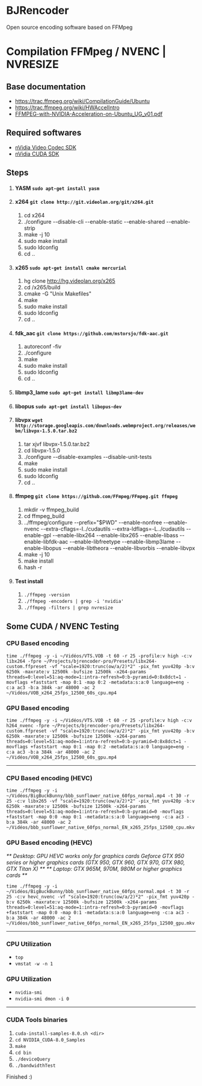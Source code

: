 # BJRencoder
Open source encoding software based on FFMpeg

# Compilation FFMpeg / NVENC | NVRESIZE

## Base documentation
* <https://trac.ffmpeg.org/wiki/CompilationGuide/Ubuntu>
* <https://trac.ffmpeg.org/wiki/HWAccelIntro>
* [FFMPEG-with-NVIDIA-Acceleration-on-Ubuntu_UG_v01.pdf](http://developer.download.nvidia.com/compute/redist/ffmpeg/1511-patch/FFMPEG-with-NVIDIA-Acceleration-on-Ubuntu_UG_v01.pdf)

## Required softwares
* [nVidia Video Codec SDK](https://developer.nvidia.com/nvidia-video-codec-sdk)
* [nVidia CUDA SDK](https://developer.nvidia.com/cuda-downloads)

## Steps

1. #### YASM `sudo apt-get install yasm`

2. #### x264 `git clone http://git.videolan.org/git/x264.git`
	1. cd x264
	2. ./configure --disable-cli --enable-static --enable-shared --enable-strip
	3. make -j 10
	4. sudo make install
	5. sudo ldconfig
	6. cd ..

3. #### x265 `sudo apt-get install cmake mercurial`
	1. hg clone http://hg.videolan.org/x265
	2. cd /x265/build
	3. cmake -G "Unix Makefiles"
	4. make
	5. sudo make install
	6. sudo ldconfig
	7. cd ..

4. #### fdk_aac `git clone https://github.com/mstorsjo/fdk-aac.git`
	1. autoreconf -fiv
	2. ./configure
	3. make
	4. sudo make install
	5. sudo ldconfig
	6. cd ..
5. #### libmp3_lame `sudo apt-get install libmp3lame-dev`
6. #### libopus `sudo apt-get install libopus-dev`
7. #### libvpx `wget http://storage.googleapis.com/downloads.webmproject.org/releases/webm/libvpx-1.5.0.tar.bz2`
	1. tar xjvf libvpx-1.5.0.tar.bz2
	2. cd libvpx-1.5.0
	3. ./configure --disable-examples --disable-unit-tests
	4. make
	5. sudo make install
	6. sudo ldconfig
	7. cd ..
8. #### ffmpeg `git clone https://github.com/FFmpeg/FFmpeg.git ffmpeg`
	1. mkdir -v ffmpeg_build
	2. cd ffmpeg_build
	3. ../ffmpeg/configure --prefix="$PWD" --enable-nonfree --enable-nvenc --extra-cflags=-I../cudautils --extra-ldflags=-L../cudautils --enable-gpl --enable-libx264 --enable-libx265 --enable-libass --enable-libfdk-aac --enable-libfreetype --enable-libmp3lame --enable-libopus --enable-libtheora --enable-libvorbis --enable-libvpx
	4. make -j 10
	5. make install
	6. hash -r
9. #### Test install
	1. `./ffmpeg -version`
	2. `./ffmpeg -encoders | grep -i 'nvidia'`
	3. `./ffmpeg -filters | grep nvresize`

## Some CUDA / NVENC Testing
### CPU Based encoding
	time ./ffmpeg -y -i ~/Vidéos/VTS.VOB -t 60 -r 25 -profile:v high -c:v libx264 -fpre ~/Projects/bjrencoder-pro/Presets/libx264-custom.ffpreset -vf "scale=1920:trunc(ow/a/2)*2" -pix_fmt yuv420p -b:v 6250k -maxrate:v 12500k -bufsize 12500k -x264-params threads=0:level=51:aq-mode=1:intra-refresh=0:b-pyramid=0:8x8dct=1 -movflags +faststart -map 0:1 -map 0:2 -metadata:s:a:0 language=eng -c:a ac3 -b:a 384k -ar 48000 -ac 2 ~/Vidéos/VOB_x264_25fps_12500_60s_cpu.mp4
### GPU Based encoding
	time ./ffmpeg -y -i ~/Vidéos/VTS.VOB -t 60 -r 25 -profile:v high -c:v h264_nvenc -fpre ~/Projects/bjrencoder-pro/Presets/libx264-custom.ffpreset -vf "scale=1920:trunc(ow/a/2)*2" -pix_fmt yuv420p -b:v 6250k -maxrate:v 12500k -bufsize 12500k -x264-params threads=0:level=51:aq-mode=1:intra-refresh=0:b-pyramid=0:8x8dct=1 -movflags +faststart -map 0:1 -map 0:2 -metadata:s:a:0 language=eng -c:a ac3 -b:a 384k -ar 48000 -ac 2 ~/Vidéos/VOB_x264_25fps_12500_60s_gpu.mp4
***
### CPU Based encoding (HEVC)
	time ./ffmpeg -y -i ~/Vidéos/BigBuckBunny/bbb_sunflower_native_60fps_normal.mp4 -t 30 -r 25 -c:v libx265 -vf "scale=1920:trunc(ow/a/2)*2" -pix_fmt yuv420p -b:v 6250k -maxrate:v 12500k -bufsize 12500k -x264-params threads=0:level=51:aq-mode=1:intra-refresh=0:b-pyramid=0 -movflags +faststart -map 0:0 -map 0:1 -metadata:s:a:0 language=eng -c:a ac3 -b:a 384k -ar 48000 -ac 2 ~/Vidéos/bbb_sunflower_native_60fps_normal_EN_x265_25fps_12500_cpu.mkv
### GPU Based encoding (HEVC)
_** Desktop: GPU HEVC works only for graphics cards Geforce GTX 950 series or higher graphics cards (GTX 950, GTX 960, GTX 970, GTX 980, GTX Titan X) **_
_** Laptop: GTX 965M, 970M, 980M or higher graphics cards **_

	time ./ffmpeg -y -i ~/Vidéos/BigBuckBunny/bbb_sunflower_native_60fps_normal.mp4 -t 30 -r 25 -c:v hevc_nvenc -vf "scale=1920:trunc(ow/a/2)*2" -pix_fmt yuv420p -b:v 6250k -maxrate:v 12500k -bufsize 12500k -x264-params threads=0:level=51:aq-mode=1:intra-refresh=0:b-pyramid=0 -movflags +faststart -map 0:0 -map 0:1 -metadata:s:a:0 language=eng -c:a ac3 -b:a 384k -ar 48000 -ac 2 ~/Vidéos/bbb_sunflower_native_60fps_normal_EN_x265_25fps_12500_gpu.mkv
***
### CPU Utilization
* `top`
* `vmstat -w -n 1`

### GPU Utilization
* `nvidia-smi`
* `nvidia-smi dmon -i 0`
***
### CUDA Tools binaries
1. `cuda-install-samples-8.0.sh <dir>`
2. `cd NVIDIA_CUDA-8.0_Samples`
3. `make`
4. `cd bin`
5. `./deviceQuery`
6. `./bandwidthTest`

Finished :)
